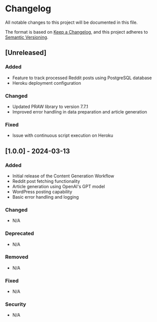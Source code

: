 # Changelog

All notable changes to this project will be documented in this file.

The format is based on [Keep a Changelog](https://keepachangelog.com/en/1.0.0/),
and this project adheres to [Semantic Versioning](https://semver.org/spec/v2.0.0.html).

## [Unreleased]

### Added
- Feature to track processed Reddit posts using PostgreSQL database
- Heroku deployment configuration

### Changed
- Updated PRAW library to version 7.7.1
- Improved error handling in data preparation and article generation

### Fixed
- Issue with continuous script execution on Heroku

## [1.0.0] - 2024-03-13

### Added
- Initial release of the Content Generation Workflow
- Reddit post fetching functionality
- Article generation using OpenAI's GPT model
- WordPress posting capability
- Basic error handling and logging

### Changed
- N/A

### Deprecated
- N/A

### Removed
- N/A

### Fixed
- N/A

### Security
- N/A


